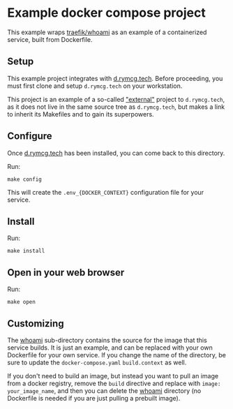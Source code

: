 # Example docker compose project

This example wraps [traefik/whoami](https://github.com/traefik/whoami)
as an example of a containerized service, built from Dockerfile.

## Setup

This example project integrates with
[d.rymcg.tech](https://github.com/EnigmaCurry/d.rymcg.tech#readme).
Before proceeding, you must first clone and setup `d.rymcg.tech` on
your workstation.

This project is an example of a so-called
["external"](https://github.com/enigmacurry/d.rymcg.tech#integrating-external-projects)
project to `d.rymcg.tech`, as it does not live in the same source tree
as `d.rymcg.tech`, but makes a link to inherit its Makefiles and to
gain its superpowers.

## Configure

Once
[d.rymcg.tech](https://github.com/EnigmaCurry/d.rymcg.tech#readme) has
been installed, you can come back to this directory.

Run:

```
make config
```

This will create the `.env_{DOCKER_CONTEXT}` configuration file for
your service.

## Install

Run:

```
make install
```

## Open in your web browser

Run:

```
make open
```

## Customizing

The [whoami](whoami) sub-directory contains the source for the image
that this service builds. It is just an example, and can be replaced
with your own Dockerfile for your own service. If you change the name
of the directory, be sure to update the `docker-compose.yaml`
`build.context` as well.

If you don't need to build an image, but instead you want to pull an
image from a docker registry, remove the `build` directive and replace
with `image: your_image_name`, and then you can delete the
[whoami](whoami) directory (no Dockerfile is needed if you are just
pulling a prebuilt image).
